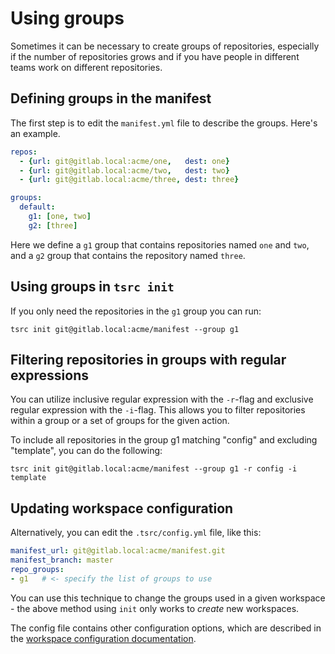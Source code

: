# Using groups

Sometimes it can be necessary to create groups of repositories, especially if the number
of repositories grows and if you have people in different teams work on different repositories.

## Defining groups in the manifest

The first step is to edit the `manifest.yml` file to describe the groups. Here's an
example.

```yaml
repos:
  - {url: git@gitlab.local:acme/one,   dest: one}
  - {url: git@gitlab.local:acme/two,   dest: two}
  - {url: git@gitlab.local:acme/three, dest: three}

groups:
  default:
    g1: [one, two]
    g2: [three]
```

Here we define a `g1` group that contains repositories named `one` and `two`,
and a `g2` group that contains the repository named `three`.

## Using groups in `tsrc init`

If you only need the repositories in the `g1` group you can run:

```
tsrc init git@gitlab.local:acme/manifest --group g1
```

## Filtering repositories in groups with regular expressions

You can utilize inclusive regular expression with the `-r`-flag and
exclusive regular expression with the `-i`-flag. This allows you to filter
repositories within a group or a set of groups for the given action.


To include all repositories in the group g1 matching "config" and excluding "template",
you can do the following:

```
tsrc init git@gitlab.local:acme/manifest --group g1 -r config -i template
```


## Updating workspace configuration

Alternatively, you can edit the `.tsrc/config.yml` file, like this:

```yaml
manifest_url: git@gitlab.local:acme/manifest.git
manifest_branch: master
repo_groups:
- g1   # <- specify the list of groups to use
```

You can use this technique to change the groups used in a given workspace -
the above method using `init` only works to *create* new workspaces.

The config file contains other configuration options, which are described
in the [workspace configuration documentation](../ref/workspace-config.md).
